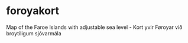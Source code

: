 # foroyakort
Map of the Faroe Islands with adjustable sea level - Kort yvir Føroyar við broytiligum sjóvarmála
